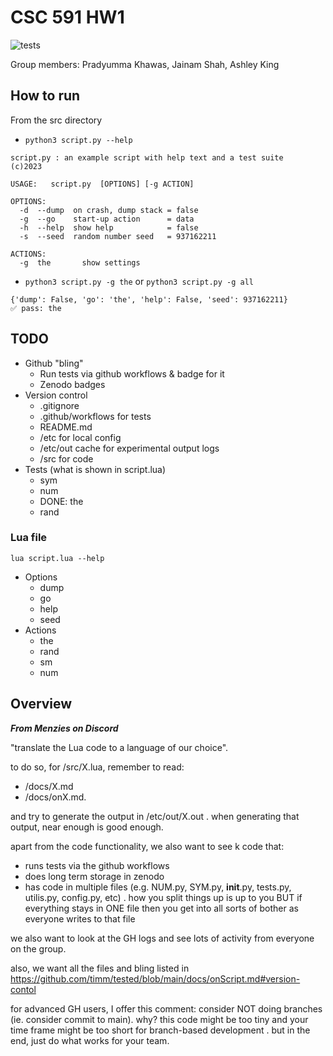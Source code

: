
# CSC 591 HW1

![tests](https://github.com/kingan1/CSC591HW1/actions/workflows/tests.yml/badge.svg)

Group members: Pradyumma Khawas, Jainam Shah, Ashley King

## How to run

From the src directory
- `python3 script.py --help`
```
script.py : an example script with help text and a test suite
(c)2023

USAGE:   script.py  [OPTIONS] [-g ACTION]

OPTIONS:
  -d  --dump  on crash, dump stack = false
  -g  --go    start-up action      = data
  -h  --help  show help            = false
  -s  --seed  random number seed   = 937162211

ACTIONS:
  -g  the       show settings
```
- `python3 script.py -g the` or `python3 script.py -g all`
```
{'dump': False, 'go': 'the', 'help': False, 'seed': 937162211}
✅ pass: the
```

## TODO

- Github "bling"
    - Run tests via github workflows & badge for it
    - Zenodo badges
- Version control
    - .gitignore
    - .github/workflows for tests
    - README.md
    - /etc for local config
    - /etc/out cache for experimental output logs
    - /src for code
- Tests (what is shown in script.lua)
    - sym
    - num
    - DONE: the
    - rand

### Lua file

`lua script.lua --help`
- Options
    - dump
    - go
    - help
    - seed
- Actions
    - the
    - rand
    - sm
    - num

## Overview
**_From Menzies on Discord_** 

"translate the Lua code to a language of our choice". 

to do so, for /src/X.lua, remember to read:
-  /docs/X.md 
-  /docs/onX.md. 

and try to generate the output in /etc/out/X.out .  when generating that output, near enough is good enough. 

apart from the code functionality, we also want to see  k code that:
- runs tests via the github workflows
- does long term storage in zenodo
- has code in multiple files (e.g. NUM.py, SYM.py, __init__.py, tests.py, utilis.py, config.py, etc) . how you split things up is up to you BUT if everything stays in ONE file then you get into all sorts of bother as everyone writes to that file

we also want to look at the GH logs and see lots of activity from everyone on the group. 

also, we want all the files and bling listed in https://github.com/timm/tested/blob/main/docs/onScript.md#version-contol

for advanced GH users, I offer this comment: consider NOT doing branches (ie. consider commit to main). why? this code  might be too tiny and your time frame might be  too short for branch-based development . but in the end, just do what works for your team. 
